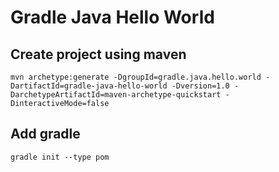 # Gradle Java Hello World

## Create project using maven
```
mvn archetype:generate -DgroupId=gradle.java.hello.world -DartifactId=gradle-java-hello-world -Dversion=1.0 -DarchetypeArtifactId=maven-archetype-quickstart -DinteractiveMode=false
```

## Add gradle
```
gradle init --type pom
```